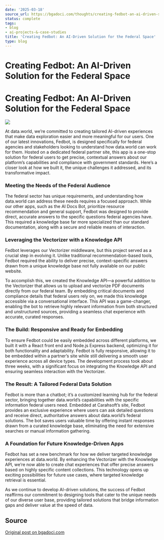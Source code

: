 ```yaml
---
date: '2025-03-18'
source_url: https://bgadoci.com/thoughts/creating-fedbot-an-ai-driven-solution-for-the-federal-space
status: complete
tags:
- blog
- ai-projects-&-case-studies
title: 'Creating Fedbot: An AI-Driven Solution for the Federal Space'
type: blog
---
```


# Creating Fedbot: An AI-Driven Solution for the Federal Space

# Creating Fedbot: An AI-Driven Solution for the Federal Space

![](images/Screenshot+2024-11-12+at+1.18.53%E2%80%AFPM.png)

At data.world, we’re committed to creating tailored AI-driven experiences that make data exploration easier and more meaningful for our users. One of our latest innovations, Fedbot, is designed specifically for federal agencies and stakeholders looking to understand how data.world can work for them. Hosted on a dedicated federal partner site, this app is a one-stop solution for federal users to get precise, contextual answers about our platform’s capabilities and compliance with government standards. Here’s a closer look at how we built it, the unique challenges it addressed, and its transformative impact.

### Meeting the Needs of the Federal Audience

The federal sector has unique requirements, and understanding how data.world can address these needs requires a focused approach. While our other apps, such as the AI Docs Bot, prioritize resource recommendation and general support, Fedbot was designed to provide direct, accurate answers to the specific questions federal agencies have. This required a knowledge base far more specialized than our standard documentation, along with a secure and reliable means of interaction.

### Leveraging the Vectorizer with a Knowledge API

Fedbot leverages our Vectorizer middleware, but this project served as a crucial step in evolving it. Unlike traditional recommendation-based tools, Fedbot required the ability to deliver precise, context-specific answers drawn from a unique knowledge base not fully available on our public website.

To accomplish this, we created the Knowledge API—a powerful addition to the Vectorizer that allows us to upload and vectorize PDF documents directly from our federal team. By embedding critical documents and compliance details that federal users rely on, we made this knowledge accessible via a conversational interface. This API was a game-changer, enabling the bot to retrieve highly relevant information from both structured and unstructured sources, providing a seamless chat experience with accurate, curated responses.

### The Build: Responsive and Ready for Embedding

To ensure Fedbot could be easily embedded across different platforms, we built it with a React front end and Node.js Express backend, optimizing it for both functionality and adaptability. Fedbot is fully responsive, allowing it to be embedded within a partner’s site while still delivering a smooth user experience across all device types. The development process took about three weeks, with a significant focus on integrating the Knowledge API and ensuring seamless interaction with the Vectorizer.

### The Result: A Tailored Federal Data Solution

Fedbot is more than a chatbot; it’s a customized learning hub for the federal sector, bringing together data.world’s capabilities with the specific information federal users need. Embedded at Carahsoft’s site, Fedbot provides an exclusive experience where users can ask detailed questions and receive direct, authoritative answers about data.world’s federal solutions. The bot saves users valuable time by offering instant responses drawn from a curated knowledge base, eliminating the need for extensive searches or manual information gathering.

### A Foundation for Future Knowledge-Driven Apps

Fedbot has set a new benchmark for how we deliver targeted knowledge experiences at data.world. By enhancing the Vectorizer with the Knowledge API, we’re now able to create chat experiences that offer precise answers based on highly specific content collections. This technology opens up exciting possibilities for future use cases, where targeted knowledge retrieval is essential.

As we continue to develop AI-driven solutions, the success of Fedbot reaffirms our commitment to designing tools that cater to the unique needs of our diverse user base, providing tailored solutions that bridge information gaps and deliver value at the speed of data.

## Source
[Original post on bgadoci.com](https://bgadoci.com/thoughts/creating-fedbot-an-ai-driven-solution-for-the-federal-space)